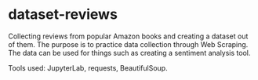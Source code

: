# dataset-reviews
Collecting reviews from popular Amazon books and creating a dataset out of them.
The purpose is to practice data collection through Web Scraping.
The data can be used for things such as creating a sentiment analysis tool.

Tools used: JupyterLab, requests, BeautifulSoup.


